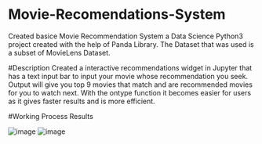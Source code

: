 # Movie-Recomendations-System
Created basice Movie Recommendation System a Data Science Python3 project created with the help of Panda Library.
The Dataset that was used is a subset of MovieLens Dataset.

#Description
Created a interactive recommendations widget in Jupyter that has a text input bar to input your movie whose recommendation you seek. Output will give you top 9 movies that match and are recommended movies for you to watch next. With the ontype function it becomes easier for users as it gives faster results and is more efficient.

#Working Process Results

![image](https://github.com/notendurable/Movie-Reccomendations-System/assets/75903971/ad0f5b5e-e825-4c2a-89d9-311703940d28)
![image](https://github.com/notendurable/Movie-Reccomendations-System/assets/75903971/e1a3a095-f402-41e7-9ff2-fd025e553c11)
